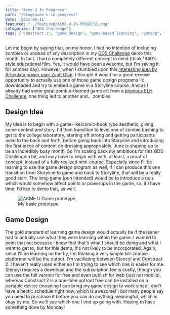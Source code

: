 ```yaml
---
title: "Acme U In Progress"
path: "/blog/acme-u-in-progress"
date: '2015-06-11'
featured: "../featured/ACME-U-IN-PROGRESS.png"
categories: ["GDS Challenge"]
tags: ["construct 2", "game design", "game-based learning", "gaming", "Storyline"]
---
```


Let me begin by saying that, on my honor, I had no intention of including zombies or undead of any description in my [GDS Challenge](http://godesignsomething.co/gds-challenge-no-2-college-lab-safety/) demo this month. In fact, I had a completely different concept in mind (think 1940's style educational film. Yes, it would have been awesome, but I'm saving it for another day). However, when I stumbled upon this [interesting idea by Articulate power user Zsolt Olah](http://rabbitoreg.com/2015/03/23/c2s2/), I thought it would be a great <del>excuse</del> opportunity to actually use one of those game design programs I'd downloaded and try to embed a game in a Storyline course. And as I already had some great zombie-themed game art from a [previous ELH Challenge](/blog/zombpocalyse-i-dont-think-so/), one thing led to another and... zombies.

## Design Idea

My idea is to begin with a game-like/comic-book type aesthetic, giving some context and story. I'd then transition to level one of zombie bashing to get to the college laboratory, starting off strong and getting participants used to the back and forth, before going back into Storyline and introducing the first piece of content on dressing appropriately. June is shaping up to be an incredibly busy month. So I'm scaling back my ambitions for this GDS Challenge a bit, and may have to begin with with, at least, a proof of concept, instead of a fully realized mini-course. Especially since I'll be learning to use the game design program as well, If I can produce this one transition from Storyline to game and back to Storyline, that will be a really good start. The long-game (pun intended) would be to introduce a quiz which would somehow affect points or powerups in the game, so, if I have time, I'd like to demo that, as well.

<figure>
  <img
    sizes="(max-width: 810px) 100vw, 810px"
    srcset="http://res.cloudinary.com/dhdaswa6t/image/upload/f_auto,q_60,a_-90,w_203/v1530396697/blog/IMG_0402.jpg 203w,
            http://res.cloudinary.com/dhdaswa6t/image/upload/f_auto,q_60,a_-90,w_405/v1530396697/blog/IMG_0402.jpg 405w,
            http://res.cloudinary.com/dhdaswa6t/image/upload/f_auto,q_60,a_-90,w_810/v1530396697/blog/IMG_0402.jpg 810w,
            http://res.cloudinary.com/dhdaswa6t/image/upload/f_auto,q_60,a_-90,w_1215/v1530396697/blog/IMG_0402.jpg 1215w"
    src="http://res.cloudinary.com/dhdaswa6t/image/upload/f_auto,q_60,a_-90,w_810/v1530396697/blog/IMG_0402.jpg"
    alt="ACME U Game prototype" />
  <figcaption>My basic prototype</figcaption>
</figure>

## Game Design

The gold standard of learning game design would actually be if the leaner had to actually use what they were learning within the game. I wanted to point that out because I know that that's what I should be doing and what I want to get to, but for this demo, it's not likely to be incorporated. Again, since I'll be learning on the fly, I'm thinking a very simple kill-zombie platformer will be the output. I'm vacillating between Stencyl and Construct 2\. I haven't really used either so I'm trying to see which one is easier for me. Stencyl requires a download and the subscription fee is costly, though you can use the full version for free and even publish for web (just not mobile), whereas Construct 2 is a one-time upfront free can be installed on a portable device (meaning I can bring my game design to work since I don't have a hectic schedule right now, which is awesome! ) but many people say you need to purchase it before you can do anything meaningful, which is okay by me. So we'll see which one I end up going with. Hoping to have something done by Monday!

